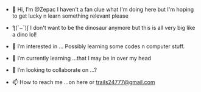 - 👋 Hi, I’m @Zepac I haven't a fan clue what I'm doing here but I'm hoping to get lucky n learn something relevant please
- ƪ(˘⌣˘)ʃ I don't want to be the dinosaur anymore but this is all very big like a dino lol!

- 👀 I’m interested in ... Possibly learning some codes n computer stuff.

- 🌱 I’m currently learning ...that I may be in over my head
- 💞️ I’m looking to collaborate on ...?
- 📫 How to reach me ...on here  or trails24777@gmail.com

<!---
Zepac/Zepac is a ✨ special ✨ repository because its `README.md` (this file) appears on your GitHub profile.
You can click the Preview link to take a look at your changes.
--->

